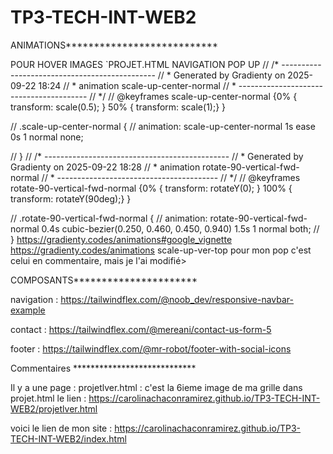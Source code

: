 # TP3-TECH-INT-WEB2
ANIMATIONS***************************

POUR HOVER IMAGES `PROJET.HTML
NAVIGATION 
POP UP 
// /* ----------------------------------------------
// * Generated by Gradienty on 2025-09-22 18:24
// * animation scale-up-center-normal
// * ----------------------------------------
// */
//   @keyframes scale-up-center-normal {0% { transform: scale(0.5); } 50% { transform: scale(1);} }

// .scale-up-center-normal {
//     animation: scale-up-center-normal 1s ease 0s 1 normal none;

// }
// /* ----------------------------------------------
// * Generated by Gradienty on 2025-09-22 18:28
// * animation rotate-90-vertical-fwd-normal
// * ----------------------------------------
// */
//   @keyframes rotate-90-vertical-fwd-normal {0% { transform: rotateY(0); } 100% { transform: rotateY(90deg);} }

// .rotate-90-vertical-fwd-normal {
//     animation: rotate-90-vertical-fwd-normal 0.4s cubic-bezier(0.250, 0.460, 0.450, 0.940) 1.5s 1 normal both;
// }
https://gradienty.codes/animations#google_vignette
https://gradienty.codes/animations
scale-up-ver-top
pour mon pop c'est celui en commentaire, mais je l'ai modifié>





COMPOSANTS**********************

navigation :
https://tailwindflex.com/@noob_dev/responsive-navbar-example

contact :
https://tailwindflex.com/@mereani/contact-us-form-5

footer : 
https://tailwindflex.com/@mr-robot/footer-with-social-icons

Commentaires ****************************

Il y a une page : projetlver.html : c'est la 6ieme image de ma grille dans projet.html
le lien : https://carolinachaconramirez.github.io/TP3-TECH-INT-WEB2/projetlver.html

voici le lien de mon site : https://carolinachaconramirez.github.io/TP3-TECH-INT-WEB2/index.html